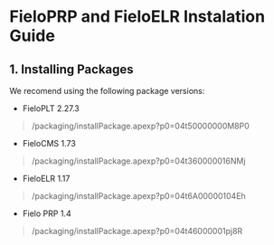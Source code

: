 # FieloPRP and FieloELR Instalation Guide

## 1. Installing Packages

We recomend using the following package versions:

 - FieloPLT 2.27.3

> /packaging/installPackage.apexp?p0=04t50000000M8P0
 
 - FieloCMS 1.73

> /packaging/installPackage.apexp?p0=04t360000016NMj
 
 - FieloELR 1.17

> /packaging/installPackage.apexp?p0=04t6A00000104Eh
 
 - Fielo PRP 1.4

> /packaging/installPackage.apexp?p0=04t46000001pj8R
